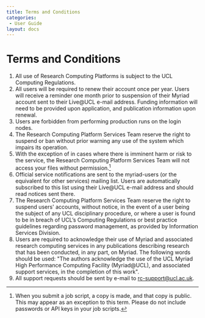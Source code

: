 ```yaml
---
title: Terms and Conditions
categories:
 - User Guide
layout: docs
---
```


# Terms and Conditions

1. All use of Research Computing Platforms is subject to the UCL Computing Regulations.
2. All users will be required to renew their account once per year. Users will receive a reminder one month prior to suspension of their Myriad account sent to their Live@UCL e-mail address. Funding information will need to be provided upon application, and publication information upon renewal.
3. Users are forbidden from performing production runs on the login nodes.
4. The Research Computing Platform Services Team reserve the right to suspend or ban without prior warning any use of the system which impairs its operation.
5. With the exception of in cases where there is imminent harm or risk to the service, the Research Computing Platform Services Team will not access your files without permission.[^fn-jobscripts]
6. Official service notifications are sent to the myriad-users (or the equivalent for other services) mailing list. Users are automatically subscribed to this list using their Live@UCL e-mail address and should read notices sent there.
7. The Research Computing Platform Services Team reserve the right to suspend users' accounts, without notice, in the event of a user being the subject of any UCL disciplinary procedure, or where a user is found to be in breach of UCL’s Computing Regulations or best practice guidelines regarding password management, as provided by Information Services Division.
8. Users are required to acknowledge their use of Myriad and associated research computing services in any publications describing research that has been conducted, in any part, on Myriad. The following words should be used:
    "The authors acknowledge the use of the UCL Myriad High Performance Computing Facility (Myriad@UCL), and associated support services, in the completion of this work". 
9. All support requests should be sent by e-mail to rc-support@ucl.ac.uk.

[^fn-jobscripts]: When you submit a job script, a copy is made, and that copy is public. This may appear as an exception to this term. Please do not include passwords or API keys in your job scripts.
